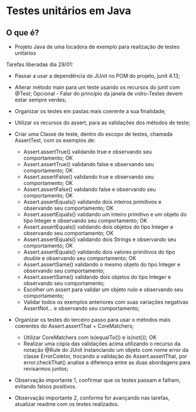 
# Testes unitários em Java

## O que é?

- Projeto Java de uma locadora de exemplo para realização de testes unitários

Tarefas liberadas dia 29/01:

* Passar a usar a dependência do JUnit no POM do projeto, junit 4.13;
* Alterar método main para um teste usando os recursos do junit com @Test; Opcional - Falar do princípio da janela de vidro-Testes devem estar sempre verdes;
* Organizar os testes em pastas mais coerente a sua finalidade;
* Utilizar os recursos do assert, para as validações dos métodos de teste;
* Criar uma Classe de teste, dentro do escopo de testes, chamada AssertTest, com os exemplos de:
	* Assert.assertTrue() validando true e observando seu comportamento; OK
	* Assert.assertTrue() validando false e observando seu comportamento; OK
	* Assert.assertFalse() validando true e observando seu comportamento; OK
	* Assert.assertFalse() validando false e observando seu comportamento; OK
	* Assert.assertEquals() validando dois inteiros primitivos e observando seu comportamento; OK
	* Assert.assertEquals() validando um inteiro primitivo e um objeto do tipo Integer e observando seu comportamento; OK
	* Assert.assertEquals() validando dois objetos do tipo Integer e observando seu comportamento; OK
	* Assert.assertEquals() validando dois Strings e observando seu comportamento; OK
	* Assert.assertEquals() validando dois valores primitivos do tipo double e observando seu comportamento; OK
	* Assert.assertSame() validando o mesmo objeto do tipo Integer e observando seu comportamento;
	* Assert.assertSame() validando dois objetos do tipo Integer e observando seu comportamento;
	* Escolher um assert para validar um objeto nulo e observando seu comportamento;
	* Validar todos os exemplos anteriores com suas variações negativas AssertNot... e observando seu comportamento;
	
* Organizar os testes do terceiro passo para usar o métodos mais coerentes do Assert.assertThat + CoreMatchers;
	* Utilizar CoreMatchers com is(equalTo()) e is(not()); OK
	* Realizar uma cópia das validações acima utilizando o recurso da notação @Rule do JUnit instanciando um objeto com nome error da classe ErrorColetor, trocando a validação do Assert.assertThat, por error.checkThat() analise a diferença entre as duas abordagens para revisarmos juntos;
	
* Observação importante 1, confirmar que os testes passam e falham, evitando falsos positivos.	
* Observação importante 2, conforme for avançando nas tarefas, atualizar readme com os testes realizados.
